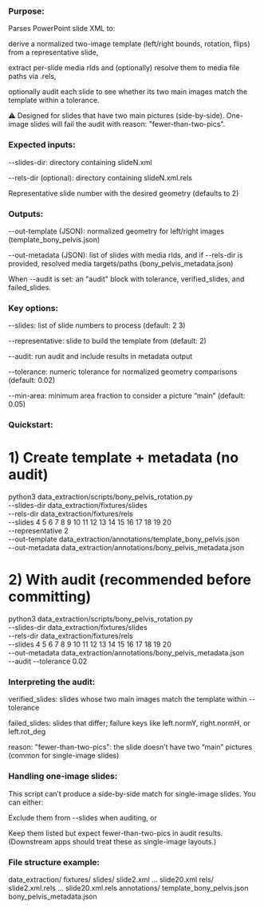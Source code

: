 ### Purpose:

Parses PowerPoint slide XML to:

derive a normalized two-image template (left/right bounds, rotation, flips) from a representative slide,

extract per-slide media rIds and (optionally) resolve them to media file paths via .rels,

optionally audit each slide to see whether its two main images match the template within a tolerance.

⚠️ Designed for slides that have two main pictures (side-by-side). One-image slides will fail the audit with reason: "fewer-than-two-pics".

### Expected inputs:

--slides-dir: directory containing slideN.xml

--rels-dir (optional): directory containing slideN.xml.rels

Representative slide number with the desired geometry (defaults to 2)

### Outputs:

--out-template (JSON): normalized geometry for left/right images
(template_bony_pelvis.json)

--out-metadata (JSON): list of slides with media rIds, and if --rels-dir is provided, resolved media targets/paths (bony_pelvis_metadata.json)

When --audit is set: an "audit" block with tolerance, verified_slides, and failed_slides.

### Key options: 

--slides: list of slide numbers to process (default: 2 3)

--representative: slide to build the template from (default: 2)

--audit: run audit and include results in metadata output

--tolerance: numeric tolerance for normalized geometry comparisons (default: 0.02)

--min-area: minimum area fraction to consider a picture “main” (default: 0.05)

### Quickstart:

# 1) Create template + metadata (no audit)
python3 data_extraction/scripts/bony_pelvis_rotation.py \
  --slides-dir data_extraction/fixtures/slides \
  --rels-dir  data_extraction/fixtures/rels \
  --slides 4 5 6 7 8 9 10 11 12 13 14 15 16 17 18 19 20 \
  --representative 2 \
  --out-template  data_extraction/annotations/template_bony_pelvis.json \
  --out-metadata  data_extraction/annotations/bony_pelvis_metadata.json

# 2) With audit (recommended before committing)
python3 data_extraction/scripts/bony_pelvis_rotation.py \
  --slides-dir data_extraction/fixtures/slides \
  --rels-dir  data_extraction/fixtures/rels \
  --slides 4 5 6 7 8 9 10 11 12 13 14 15 16 17 18 19 20 \
  --out-metadata data_extraction/annotations/bony_pelvis_metadata.json \
  --audit --tolerance 0.02

### Interpreting the audit:

verified_slides: slides whose two main images match the template within --tolerance

failed_slides: slides that differ; failure keys like left.normY, right.normH, or left.rot_deg

reason: "fewer-than-two-pics": the slide doesn’t have two “main” pictures (common for single-image slides)

### Handling one-image slides:

This script can’t produce a side-by-side match for single-image slides. You can either:

Exclude them from --slides when auditing, or

Keep them listed but expect fewer-than-two-pics in audit results.
(Downstream apps should treat these as single-image layouts.)

### File structure example:
data_extraction/
  fixtures/
    slides/  slide2.xml ... slide20.xml
    rels/    slide2.xml.rels ... slide20.xml.rels
  annotations/
    template_bony_pelvis.json
    bony_pelvis_metadata.json

